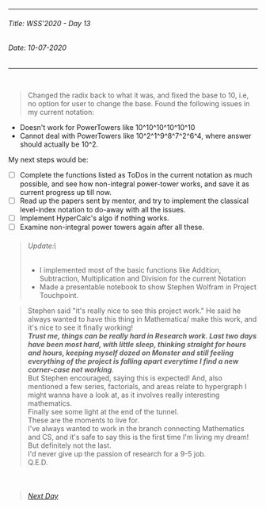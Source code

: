----------
###### Title: WSS'2020 - Day 13
###### Date: 10-07-2020
----------
&nbsp;



> Changed the radix back to what it was, and fixed the base to 10, i.e, no option for user to change the base.
> Found the following issues in my current notation:
- Doesn't work for PowerTowers like 10^10^10^10^10^10
- Cannot deal with PowerTowers like 10^2^1^9^8^7^2^6^4, where answer should actually be 10^2.

My next steps would be:
- [ ] Complete the functions listed as ToDos in the current notation as much possible, and see how non-integral power-tower works, and save it as current progress up till now.
- [ ] Read up the papers sent by mentor, and try to implement the classical level-index notation to do-away with all the issues.
- [ ] Implement HyperCalc's algo if nothing works.
- [ ] Examine non-integral power towers again after all these.

> ###### Update:\
> - I implemented most of the basic functions like Addition, Subtraction, Multiplication and Division for the current Notation
> - Made a presentable notebook to show Stephen Wolfram in Project Touchpoint.

> Stephen said "it's really nice to see this project work." He said he always wanted to have this thing in Mathematica/ make this work, and it's nice to see it
> finally working!\
> ***Trust me, things can be really hard in Research work. Last two days have been most hard, with little sleep, thinking straight for hours and hours, keeping 
myself dozed on Monster and still feeling everything of the project is falling apart everytime I find a new corner-case not working***.\
> But Stephen encouraged, saying this is expected! And, also mentioned a few series, factorials, and areas relate to hypergraph I might wanna have a look at,
> as it involves really interesting mathematics.\
> Finally see some light at the end of the tunnel.\
> These are the moments to live for.\
> I've always wanted to work in the branch connecting Mathematics and CS, and it's safe to say this is the first time I'm living my dream! But definitely not
> the last.\
> I'd never give up the passion of research for a 9-5 job.\
> Q.E.D.


&nbsp;
> ###### [Next Day](Day6.md)
